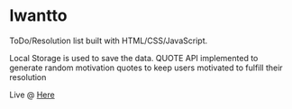 # Iwantto

ToDo/Resolution list built with HTML/CSS/JavaScript.

Local Storage is used to save the data.
QUOTE API implemented to generate random motivation quotes to keep users motivated to fulfill their resolution

Live @ [Here](https://endearing-blini-ec4a8d.netlify.app/)
